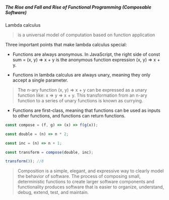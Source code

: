 ##### The Rise and Fall and Rise of Functional Programming (Composable Software)

Lambda calculus

> is a universal model of computation based on function application

Three important points that make lambda calculus special:

- Functions are always anonymous. In JavaScript, the right side of const sum = (x, y) => x + y is the anonymous function expression (x, y) => x + y.

- Functions in lambda calculus are always unary, meaning they only accept a single parameter.

> The n-ary function (x, y) => x + y can be expressed as a unary function like: x => y => x + y. This transformation from an n-ary function to a series of unary functions is known as currying.

- Functions are first-class, meaning that functions can be used as inputs to other functions, and functions can return functions.

```js
const compose = (f, g) => (x) => f(g(x));

const double = (n) => n * 2;

const inc = (n) => n + 1;

const transform = compose(double, inc);

transform(3); //8
```

> Composition is a simple, elegant, and expressive way to clearly model the behavior of software. The process of composing small, deterministic functions to create larger software components and functionality produces software that is easier to organize, understand, debug, extend, test, and maintain.
